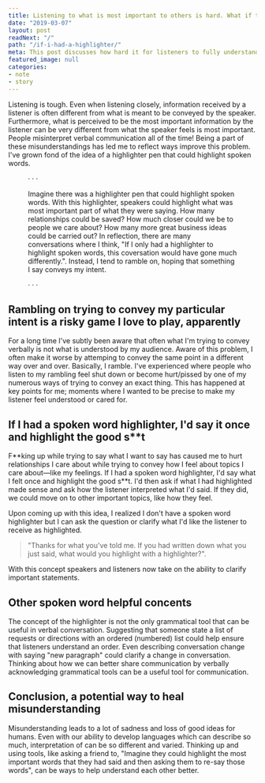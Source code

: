 ```yaml
---
title: Listening to what is most important to others is hard. What if there was a highlighter for spoken words?
date: "2019-03-07"
layout: post
readNext: "/"
path: "/if-i-had-a-highlighter/"
meta: This post discusses how hard it for listeners to fully understand what a speaker is communicating. Misinterpretation happens often. What verbal tools can be used to improve interpretation? Perhaps, imagining a spoken word highlighter pen so that speakers could highlight their key points could help.
featured_image: null
categories:
- note
- story
---
```


Listening is tough. Even when listening closely, information received by a listener is often different from what is meant to be conveyed by the speaker. Furthermore, what is perceived to be the most important information by the listener can be very different from what the speaker feels is most important. People misinterpret verbal communication all of the time! Being a part of these misunderstandings has led me to reflect ways improve this problem. I've grown fond of the idea of a highlighter pen that could highlight spoken words.

<figure class='break-three-dots'>&middot; &middot; &middot;</figure>
<figure class='highlighter-post'>
  <p class='highlighter-post__text'>
    Imagine there was a highlighter pen that could highlight spoken words. With this highlighter, speakers could highlight what was most important part of what they were saying. How many relationships could be saved? How much closer could we be to people we care about? How many more great business ideas could be carried out? In reflection, there are many conversations where I think, "If I only had a highlighter to highlight spoken words, this coversation would have gone much differently.". Instead, I tend to ramble on, hoping that something I say conveys my intent.
  </p>
</figure>
<figure class='break-three-dots'>&middot; &middot; &middot;</figure>

## Rambling on trying to convey my particular intent is a risky game I love to play, apparently

For a long time I've subtly been aware that often what I'm trying to convey verbally is not what is understood by my audience. Aware of this problem, I often make it worse by attemping to convey the same point in a different way over and over. Basically, I ramble. I've experienced where people who listen to my rambling feel shut down or become hurt/pissed by one of my numerous ways of trying to convey an exact thing. This has happened at key points for me; moments where I wanted to be precise to make my listener feel understood or cared for.

## If I had a spoken word highlighter, I'd say it once and highlight the good s**t

F\*\*king up while trying to say what I want to say has caused me to hurt relationships I care about while trying to convey how I feel about topics I care about—like my feelings. If I had a spoken word highlighter, I'd say what I felt once and highlight the good s\*\*t. I'd then ask if what I had highlighted made sense and ask how the listener interpreted what I'd said. If they did, we could move on to other important topics, like how they feel.

Upon coming up with this idea, I realized I don't have a spoken word highlighter but I can ask the question or clarify what I'd like the listener to receive as highlighted.

> "Thanks for what you've told me. If you had written down what you just said, what would you highlight with a highlighter?".

With this concept speakers and listeners now take on the ability to clarify important statements.

## Other spoken word helpful concents

The concept of the highlighter is not the only grammatical tool that can be useful in verbal conversation. Suggesting that someone state a list of requests or directions with an ordered (numbered) list could help ensure that listeners understand an order. Even describing conversation change with saying "new paragraph" could clarify a change in conversation. Thinking about how we can better share communication by verbally acknowledging grammatical tools can be a useful tool for communication.

## Conclusion, a potential way to heal misunderstanding

Misunderstanding leads to a lot of sadness and loss of good ideas for humans. Even with our ability to develop languages which can describe so much, interpretation of can be so different and varied. Thinking up and using tools, like asking a friend to, "Imagine they could highlight the most important words that they had said and then asking them to re-say those words", can be ways to help understand each other better.
